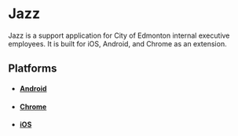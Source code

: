 # Jazz
Jazz is a support application for City of Edmonton internal executive employees. It is built for iOS, Android, and Chrome as an extension.

## Platforms
* #### [Android](https://github.com/CityofEdmonton/Jazz/tree/master/jazz-android)
* #### [Chrome](https://github.com/CityofEdmonton/Jazz/tree/master/jazz-chrome)
* #### [iOS](https://github.com/CityofEdmonton/Jazz/tree/master/jazz-ios)
